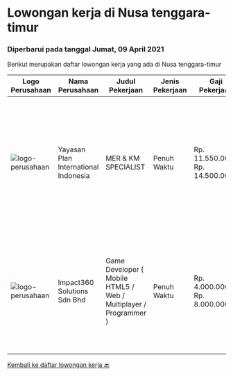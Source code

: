 
  # Lowongan kerja di Nusa tenggara-timur

  ### Diperbarui pada tanggal Jumat, 09 April 2021

  Berikut merupakan daftar lowongan kerja yang ada di Nusa tenggara-timur

  |Logo Perusahaan | Nama Perusahaan | Judul Pekerjaan | Jenis Pekerjaan | Gaji Pekerjaan | Lokasi | Deskripsi | Tanggal diunggah | Pranala |
  | -------------- | --------------- | --------------- | --------- | --------- | -------------- | ------- | ----------- | ----------- |
  |![logo-perusahaan](https://image-service-cdn.seek.com.au/8a840011b793e86f1c3a9d8e77e1eafeefeb45f8/ee4dce1061f3f616224767ad58cb2fc751b8d2dc)|Yayasan Plan International Indonesia|MER & KM SPECIALIST|Penuh Waktu|Rp. 11.550.000-Rp. 14.500.000|Kupang|Dimensions of the RoleReporting to MER KM Manager, The MER KM Specialist will be responsible to support the measurement of organisational and program...|Rabu, 31 Maret 2021|https://www.jobstreet.co.id/id/job/mer-km-specialist-3495235?token=0~14281327-b64d-4406-b26c-dd376dc60d26&sectionRank=1&jobId=jobstreet-id-job-3495235|
|![logo-perusahaan](https://image-service-cdn.seek.com.au/f3e505b4d9da682a6f4f311bd59ccfe97c6d80cd/ee4dce1061f3f616224767ad58cb2fc751b8d2dc)|Impact360 Solutions Sdn Bhd|Game Developer ( Mobile HTML5 / Web / Multiplayer / Programmer )|Penuh Waktu|Rp. 4.000.000-Rp. 8.000.000|Nusa Tenggara Timur|We are hiring remote HTML5 game developers from all parts of Indonesia. If you have real experience building HTML5 games or applications, you're...|Kamis, 11 Maret 2021|https://www.jobstreet.co.id/id/job/game-developer-mobile-html5-web-multiplayer-programmer-4503754/origin/my?token=0~14281327-b64d-4406-b26c-dd376dc60d26&sectionRank=2&jobId=jobstreet-my-job-4503754|


  [Kembali ke daftar lowongan kerja 🔙](../README.md#daftar-lowongan-kerja)
  
